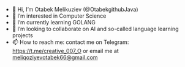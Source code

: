 - 👋 Hi, I’m Otabek Melikuziev (@OtabekgithubJava)
- 👀 I’m interested in Computer Science
- 🌱 I’m currently learning GOLANG
- 💞️ I’m looking to collaborate on AI and so-called language learning projects
- 📫 How to reach me: contact me on Telegram: https://t.me/creative_007_O or email me at meliqoziyevotabek66@gmail.com

<!---
OtabekgithubJava/OtabekgithubJava is a ✨ special ✨ repository because its `README.md` (this file) appears on your GitHub profile.
You can click the Preview link to take a look at your changes.
--->
